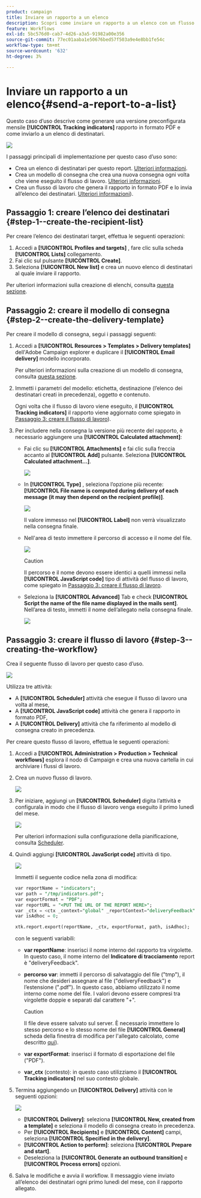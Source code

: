 ```yaml
---
product: campaign
title: Inviare un rapporto a un elenco
description: Scopri come inviare un rapporto a un elenco con un flusso di lavoro
feature: Workflows
exl-id: 5bc576d0-cab7-4d26-a3a5-91982a00e356
source-git-commit: 77ec01aaba1e50676bed57f503a9e4e8bb1fe54c
workflow-type: tm+mt
source-wordcount: '632'
ht-degree: 3%

---
```


# Inviare un rapporto a un elenco{#send-a-report-to-a-list}

Questo caso d’uso descrive come generare una versione preconfigurata mensile **[!UICONTROL Tracking indicators]** rapporto in formato PDF e come inviarlo a un elenco di destinatari.

![](assets/use_case_report_intro.png)

I passaggi principali di implementazione per questo caso d’uso sono:

* Crea un elenco di destinatari per questo report. [Ulteriori informazioni](#step-1--create-the-recipient-list).
* Crea un modello di consegna che crea una nuova consegna ogni volta che viene eseguito il flusso di lavoro. [Ulteriori informazioni](#step-2--create-the-delivery-template).
* Crea un flusso di lavoro che genera il rapporto in formato PDF e lo invia all’elenco dei destinatari. [Ulteriori informazioni](#step-3--create-the-workflow)).

## Passaggio 1: creare l’elenco dei destinatari {#step-1--create-the-recipient-list}

Per creare l’elenco dei destinatari target, effettua le seguenti operazioni:

1. Accedi a **[!UICONTROL Profiles and targets]** , fare clic sulla scheda **[!UICONTROL Lists]** collegamento.
1. Fai clic sul pulsante **[!UICONTROL Create]**.
1. Seleziona **[!UICONTROL New list]** e crea un nuovo elenco di destinatari al quale inviare il rapporto.

Per ulteriori informazioni sulla creazione di elenchi, consulta [questa sezione](../../v8/audiences/create-audiences.md).

## Passaggio 2: creare il modello di consegna {#step-2--create-the-delivery-template}

Per creare il modello di consegna, segui i passaggi seguenti:

1. Accedi a **[!UICONTROL Resources > Templates > Delivery templates]** dell&#39;Adobe Campaign explorer e duplicare il **[!UICONTROL Email delivery]** modello incorporato.

   Per ulteriori informazioni sulla creazione di un modello di consegna, consulta [questa sezione](../../v8/send/create-templates.md).

1. Immetti i parametri del modello: etichetta, destinazione (l’elenco dei destinatari creati in precedenza), oggetto e contenuto.

   Ogni volta che il flusso di lavoro viene eseguito, il **[!UICONTROL Tracking indicators]** il rapporto viene aggiornato come spiegato in [Passaggio 3: creare il flusso di lavoro](#step-3--creating-the-workflow)).

1. Per includere nella consegna la versione più recente del rapporto, è necessario aggiungere una **[!UICONTROL Calculated attachment]**:

   * Fai clic su **[!UICONTROL Attachments]** e fai clic sulla freccia accanto al **[!UICONTROL Add]** pulsante. Seleziona **[!UICONTROL Calculated attachment...]**.

      ![](assets/use_case_report_4.png)

   * In **[!UICONTROL Type]** , seleziona l’opzione più recente: **[!UICONTROL File name is computed during delivery of each message (it may then depend on the recipient profile)]**.

      ![](assets/use_case_report_5.png)

      Il valore immesso nel **[!UICONTROL Label]** non verrà visualizzato nella consegna finale.

   * Nell&#39;area di testo immettere il percorso di accesso e il nome del file.

      ![](assets/use_case_report_6.png)

      >[!CAUTION]
      >
      >Il percorso e il nome devono essere identici a quelli immessi nella **[!UICONTROL JavaScript code]** tipo di attività del flusso di lavoro, come spiegato in [Passaggio 3: creare il flusso di lavoro](#step-3--creating-the-workflow).

   * Seleziona la **[!UICONTROL Advanced]** Tab e check **[!UICONTROL Script the name of the file name displayed in the mails sent]**. Nell’area di testo, immetti il nome dell’allegato nella consegna finale.

      ![](assets/use_case_report_6b.png)

## Passaggio 3: creare il flusso di lavoro {#step-3--creating-the-workflow}

Crea il seguente flusso di lavoro per questo caso d’uso.

![](assets/use_case_report_8.png)

Utilizza tre attività:

* A **[!UICONTROL Scheduler]** attività che esegue il flusso di lavoro una volta al mese,
* A **[!UICONTROL JavaScript code]** attività che genera il rapporto in formato PDF,
* A **[!UICONTROL Delivery]** attività che fa riferimento al modello di consegna creato in precedenza.

Per creare questo flusso di lavoro, effettua le seguenti operazioni:

1. Accedi a **[!UICONTROL Administration > Production > Technical workflows]** esplora il nodo di Campaign e crea una nuova cartella in cui archiviare i flussi di lavoro.
1. Crea un nuovo flusso di lavoro.

   ![](assets/use_case_report_7.png)

1. Per iniziare, aggiungi un **[!UICONTROL Scheduler]** digita l’attività e configurala in modo che il flusso di lavoro venga eseguito il primo lunedì del mese.

   ![](assets/use_case_report_9.png)

   Per ulteriori informazioni sulla configurazione della pianificazione, consulta [Scheduler](scheduler.md).

1. Quindi aggiungi **[!UICONTROL JavaScript code]** attività di tipo.

   ![](assets/use_case_report_10.png)

   Immetti il seguente codice nella zona di modifica:

   ```sql
   var reportName = "indicators";
   var path = "/tmp/indicators.pdf";
   var exportFormat = "PDF";
   var reportURL = "<PUT THE URL OF THE REPORT HERE>";
   var _ctx = <ctx _context="global" _reportContext="deliveryFeedback" />
   var isAdhoc = 0;
   
   xtk.report.export(reportName, _ctx, exportFormat, path, isAdhoc);
   ```


   con le seguenti variabili:

   * **var reportName**: inserisci il nome interno del rapporto tra virgolette. In questo caso, il nome interno del **Indicatore di tracciamento** report è &quot;deliveryFeedback&quot;.
   * **percorso var**: immetti il percorso di salvataggio del file (&quot;tmp&quot;), il nome che desideri assegnare al file (&quot;deliveryFeedback&quot;) e l’estensione (&quot;.pdf&quot;). In questo caso, abbiamo utilizzato il nome interno come nome del file. I valori devono essere compresi tra virgolette doppie e separati dal carattere &quot;+&quot;.

      >[!CAUTION]
      >
      >Il file deve essere salvato sul server. È necessario immettere lo stesso percorso e lo stesso nome del file **[!UICONTROL General]** scheda della finestra di modifica per l&#39;allegato calcolato, come descritto [qui](#step-2--create-the-delivery-template)).

   * **var exportFormat**: inserisci il formato di esportazione del file (&quot;PDF&quot;).
   * **var_ctx** (contesto): in questo caso utilizziamo il **[!UICONTROL Tracking indicators]** nel suo contesto globale.

1. Termina aggiungendo un **[!UICONTROL Delivery]** attività con le seguenti opzioni:

   ![](assets/use_case_report_11.png)

   * **[!UICONTROL Delivery]**: seleziona **[!UICONTROL New, created from a template]** e seleziona il modello di consegna creato in precedenza.
   * Per **[!UICONTROL Recipients]** e **[!UICONTROL Content]** campi, seleziona **[!UICONTROL Specified in the delivery]**.
   * **[!UICONTROL Action to perform]**: seleziona **[!UICONTROL Prepare and start]**.
   * Deseleziona la **[!UICONTROL Generate an outbound transition]** e **[!UICONTROL Process errors]** opzioni.

1. Salva le modifiche e avvia il workflow. Il messaggio viene inviato all’elenco dei destinatari ogni primo lunedì del mese, con il rapporto allegato.
